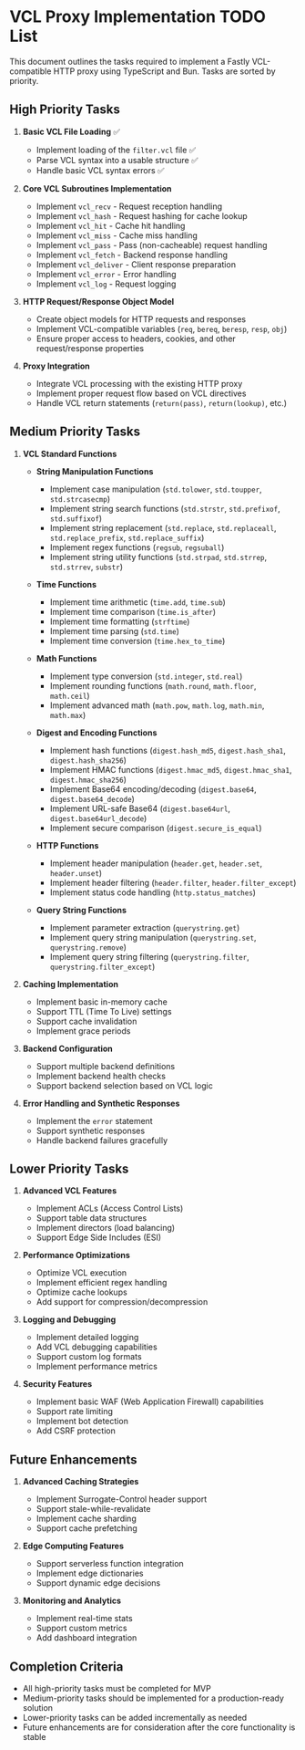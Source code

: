 # VCL Proxy Implementation TODO List

This document outlines the tasks required to implement a Fastly VCL-compatible HTTP proxy using TypeScript and Bun. Tasks are sorted by priority.

## High Priority Tasks

1. **Basic VCL File Loading** ✅
   - Implement loading of the `filter.vcl` file ✅
   - Parse VCL syntax into a usable structure ✅
   - Handle basic VCL syntax errors ✅

2. **Core VCL Subroutines Implementation**
   - Implement `vcl_recv` - Request reception handling
   - Implement `vcl_hash` - Request hashing for cache lookup
   - Implement `vcl_hit` - Cache hit handling
   - Implement `vcl_miss` - Cache miss handling
   - Implement `vcl_pass` - Pass (non-cacheable) request handling
   - Implement `vcl_fetch` - Backend response handling
   - Implement `vcl_deliver` - Client response preparation
   - Implement `vcl_error` - Error handling
   - Implement `vcl_log` - Request logging

3. **HTTP Request/Response Object Model**
   - Create object models for HTTP requests and responses
   - Implement VCL-compatible variables (`req`, `bereq`, `beresp`, `resp`, `obj`)
   - Ensure proper access to headers, cookies, and other request/response properties

4. **Proxy Integration**
   - Integrate VCL processing with the existing HTTP proxy
   - Implement proper request flow based on VCL directives
   - Handle VCL return statements (`return(pass)`, `return(lookup)`, etc.)

## Medium Priority Tasks

1. **VCL Standard Functions**
   - **String Manipulation Functions**
     - Implement case manipulation (`std.tolower`, `std.toupper`, `std.strcasecmp`)
     - Implement string search functions (`std.strstr`, `std.prefixof`, `std.suffixof`)
     - Implement string replacement (`std.replace`, `std.replaceall`, `std.replace_prefix`, `std.replace_suffix`)
     - Implement regex functions (`regsub`, `regsuball`)
     - Implement string utility functions (`std.strpad`, `std.strrep`, `std.strrev`, `substr`)

   - **Time Functions**
     - Implement time arithmetic (`time.add`, `time.sub`)
     - Implement time comparison (`time.is_after`)
     - Implement time formatting (`strftime`)
     - Implement time parsing (`std.time`)
     - Implement time conversion (`time.hex_to_time`)

   - **Math Functions**
     - Implement type conversion (`std.integer`, `std.real`)
     - Implement rounding functions (`math.round`, `math.floor`, `math.ceil`)
     - Implement advanced math (`math.pow`, `math.log`, `math.min`, `math.max`)

   - **Digest and Encoding Functions**
     - Implement hash functions (`digest.hash_md5`, `digest.hash_sha1`, `digest.hash_sha256`)
     - Implement HMAC functions (`digest.hmac_md5`, `digest.hmac_sha1`, `digest.hmac_sha256`)
     - Implement Base64 encoding/decoding (`digest.base64`, `digest.base64_decode`)
     - Implement URL-safe Base64 (`digest.base64url`, `digest.base64url_decode`)
     - Implement secure comparison (`digest.secure_is_equal`)

   - **HTTP Functions**
     - Implement header manipulation (`header.get`, `header.set`, `header.unset`)
     - Implement header filtering (`header.filter`, `header.filter_except`)
     - Implement status code handling (`http.status_matches`)

   - **Query String Functions**
     - Implement parameter extraction (`querystring.get`)
     - Implement query string manipulation (`querystring.set`, `querystring.remove`)
     - Implement query string filtering (`querystring.filter`, `querystring.filter_except`)

2. **Caching Implementation**
   - Implement basic in-memory cache
   - Support TTL (Time To Live) settings
   - Support cache invalidation
   - Implement grace periods

3. **Backend Configuration**
   - Support multiple backend definitions
   - Implement backend health checks
   - Support backend selection based on VCL logic

4. **Error Handling and Synthetic Responses**
   - Implement the `error` statement
   - Support synthetic responses
   - Handle backend failures gracefully

## Lower Priority Tasks

1. **Advanced VCL Features**
   - Implement ACLs (Access Control Lists)
   - Support table data structures
   - Implement directors (load balancing)
   - Support Edge Side Includes (ESI)

2. **Performance Optimizations**
    - Optimize VCL execution
    - Implement efficient regex handling
    - Optimize cache lookups
    - Add support for compression/decompression

3. **Logging and Debugging**
    - Implement detailed logging
    - Add VCL debugging capabilities
    - Support custom log formats
    - Implement performance metrics

4. **Security Features**
    - Implement basic WAF (Web Application Firewall) capabilities
    - Support rate limiting
    - Implement bot detection
    - Add CSRF protection

## Future Enhancements

1. **Advanced Caching Strategies**
    - Implement Surrogate-Control header support
    - Support stale-while-revalidate
    - Implement cache sharding
    - Support cache prefetching

2. **Edge Computing Features**
    - Support serverless function integration
    - Implement edge dictionaries
    - Support dynamic edge decisions

3. **Monitoring and Analytics**
    - Implement real-time stats
    - Support custom metrics
    - Add dashboard integration

## Completion Criteria

- All high-priority tasks must be completed for MVP
- Medium-priority tasks should be implemented for a production-ready solution
- Lower-priority tasks can be added incrementally as needed
- Future enhancements are for consideration after the core functionality is stable
